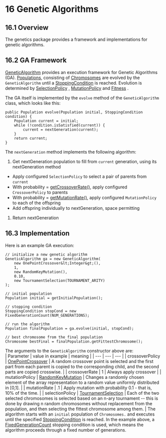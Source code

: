 # 16 Genetic Algorithms
## 16.1 Overview
The genetics package provides a framework and implementations for
genetic algorithms.


## 16.2 GA Framework
[      GeneticAlgorithm](../apidocs/org.hipparchus/genetics/GeneticAlgorithm.html)
provides an execution framework for Genetic Algorithms (GA).
[      Populations,](../apidocs/org.hipparchus/genetics/Population.html)
consisting of [      Chromosomes](../apidocs/org.hipparchus/genetics/Chromosome.html)
are evolved by the `GeneticAlgorithm` until a
[      StoppingCondition](../apidocs/org.hipparchus/genetics/StoppingCondition.html)
is reached. Evolution is determined by [      SelectionPolicy](../apidocs/org.hipparchus/genetics/SelectionPolicy.html)
, [      MutationPolicy](../apidocs/org.hipparchus/genetics/MutationPolicy.html)
and [      Fitness](../apidocs/org.hipparchus/genetics/Fitness.html)
.

The GA itself is implemented by the `evolve` method of the
`GeneticAlgorithm` class,
which looks like this:

    public Population evolve(Population initial, StoppingCondition condition) {
        Population current = initial;
        while (!condition.isSatisfied(current)) {
            current = nextGeneration(current);
        }
        return current;
    }
The `nextGeneration` method implements the following algorithm:
1. Get nextGeneration population to fill from `current` generation, using its nextGeneration method
* Apply configured `SelectionPolicy` to select a pair of parents from `current`
* With probability = [ getCrossoverRate()](../apidocs/org.hipparchus/genetics/GeneticAlgorithm.html#getCrossoverRate()), apply configured `CrossoverPolicy` to parents
* With probability = [ getMutationRate()](../apidocs/org.hipparchus/genetics/GeneticAlgorithm.html#getMutationRate()), apply configured `MutationPolicy` to each of the offspring
* Add offspring individually to nextGeneration, space permitting
1. Return nextGeneration



## 16.3 Implementation
Here is an example GA execution:

    // initialize a new genetic algorithm
    GeneticAlgorithm ga = new GeneticAlgorithm(
        new OnePointCrossover&lt;Integer&gt;(),
        1,
        new RandomKeyMutation(),
        0.10,
        new TournamentSelection(TOURNAMENT_ARITY)
    );
            
    // initial population
    Population initial = getInitialPopulation();
            
    // stopping condition
    StoppingCondition stopCond = new FixedGenerationCount(NUM_GENERATIONS);
            
    // run the algorithm
    Population finalPopulation = ga.evolve(initial, stopCond);
            
    // best chromosome from the final population
    Chromosome bestFinal = finalPopulation.getFittestChromosome();
The arguments to the `GeneticAlgorithm` constructor above are: <br/>
| Parameter | value in example | meaning |
| --- | --- | --- |
| crossoverPolicy | [OnePointCrossover](../apidocs/org.hipparchus/genetics/OnePointCrossover.html) | A random crossover point is selected and the first part from each parent is copied to the corresponding child, and the second parts are copied crosswise. |
| crossoverRate | 1 | Always apply crossover |
| mutationPolicy | [RandomKeyMutation](../apidocs/org.hipparchus/genetics/RandomKeyMutation.html) | Changes a randomly chosen element of the array representation to a random value uniformly distributed in [0,1]. |
| mutationRate | .1 | Apply mutation with probability 0.1 - that is, 10% of the time. |
| selectionPolicy | [TournamentSelection](../apidocs/org.hipparchus/genetics/TournamentSelection.html) | Each of the two selected chromosomes is selected based on an n-ary tournament -- this is done by drawing n random chromosomes without replacement from the population, and then selecting the fittest chromosome among them. |
The algorithm starts with an `initial` population of `Chromosomes.` and executes until
the specified [StoppingCondition](../apidocs/org.hipparchus/genetics/StoppingCondition.html)
is reached.  In the example above, a
[FixedGenerationCount](../apidocs/org.hipparchus/genetics/FixedGenerationCount.html)
stopping condition is used, which means the algorithm proceeds through a fixed number of generations.


